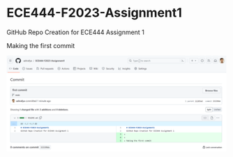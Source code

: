 # ECE444-F2023-Assignment1
GitHub Repo Creation for ECE444 Assignment 1


Making the first commit

![Alt text](/Assignemnt1-Q1.png?raw=true "First Commit")